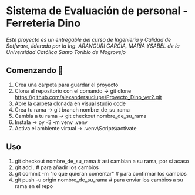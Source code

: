 # Sistema de Evaluación de personal - Ferreteria Dino 

_Este proyecto es un entregable del curso de Ingenieria y Calidad de Sotfware, liderado por la Ing. ARANGURI GARCIA, MARIA YSABEL de la Universidad Católica Santo Toribio de Mogrovejo_

## Comenzando 🚀

1. Crea una carpeta para guardar el proyecto
2. Clona el repositorio con el comando -> git clone https://github.com/alexandersuclupe/Proyecto_Dino_ver2.git
3. Abre la carpeta clonada en visual studio code
4. Crea tu rama -> git branch nombre_de_su_rama
5. Cambia a tu rama -> git checkout nombre_de_su_rama
6. Instala -> py -3 -m venv .venv   
8. Activa el ambiente virtual -> .venv\Scripts\activate   
## Uso

1. git checkout nombre_de_su_rama # así cambian a su rama, por si acaso
2. git add . # para añadir los cambios
3. git commit -m "lo que quieran comentar" # para confirmar los cambios
4. git push -u origin nombre_de_su_rama # para enviar los cambios a su rama en el repo
